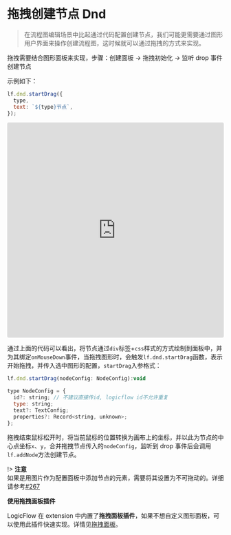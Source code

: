 # 拖拽创建节点 Dnd

> 在流程图编辑场景中比起通过代码配置创建节点，我们可能更需要通过图形用户界面来操作创建流程图，这时候就可以通过拖拽的方式来实现。

拖拽需要结合图形面板来实现，步骤：创建面板 → 拖拽初始化 → 监听 drop 事件创建节点

示例如下：

```js
lf.dnd.startDrag({
  type,
  text: `${type}节点`,
});
```

<iframe src="https://codesandbox.io/embed/logicflow-base18-odj3g?fontsize=14&hidenavigation=1&theme=dark&view=preview"
     style="width:100%; height:500px; border:0; border-radius: 4px; overflow:hidden;"
     title="logicflow-base18"
     allow="accelerometer; ambient-light-sensor; camera; encrypted-media; geolocation; gyroscope; hid; microphone; midi; payment; usb; vr; xr-spatial-tracking"
     sandbox="allow-forms allow-modals allow-popups allow-presentation allow-same-origin allow-scripts"
   ></iframe>

通过上面的代码可以看出，将节点通过`div`标签+`css`样式的方式绘制到面板中，并为其绑定`onMouseDown`事件，当拖拽图形时，会触发`lf.dnd.startDrag`函数，表示开始拖拽，并传入选中图形的配置，`startDrag`入参格式：

```js
lf.dnd.startDrag(nodeConfig: NodeConfig):void

type NodeConfig = {
  id?: string; // 不建议直接传id, logicflow id不允许重复
  type: string;
  text?: TextConfig;
  properties?: Record<string, unknown>;
};
```

拖拽结束鼠标松开时，将当前鼠标的位置转换为画布上的坐标，并以此为节点的中心点坐标`x`、`y`，合并拖拽节点传入的`nodeConfig`，监听到 drop 事件后会调用`lf.addNode`方法创建节点。

!> **注意**  
如果是用图片作为配置面板中添加节点的元素，需要将其设置为不可拖动的。详细请参考[#267](https://github.com/didi/LogicFlow/issues/267)

**使用拖拽面板插件**

LogicFlow 在 extension 中内置了**拖拽面板插件**，如果不想自定义图形面板，可以使用此插件快速实现。详情见[拖拽面板](zh/guide/extension/component-dnd-panel)。

